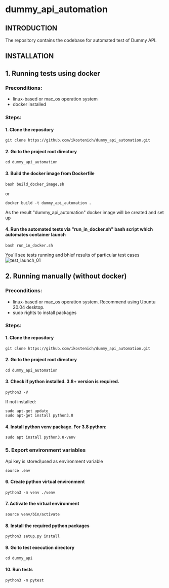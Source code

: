 # dummy_api_automation

INTRODUCTION
------------

The repository contains the codebase for automated test of Dummy API.



INSTALLATION
------------
 
 ## 1. Running tests using docker
 
 ### Preconditions:
 * linux-based or mac_os operation system
 * docker installed
 
 ### Steps:
####  1. Clone the repository
  ```linux
git clone https://github.com/ikostenich/dummy_api_automation.git
```
####  2. Go to the project root directory
 
 ```linux
cd dummy_api_automation
```

#### 3. Build the docker image from Dockerfile
 ```linux
bash build_docker_image.sh
```

or 

 ```linux
docker build -t dummy_api_automation .
```
As the result "dummy_api_automation" docker image will be created and set up

#### 4. Run the automated tests via "run_in_docker.sh" bash script which automates container launch
 ```linux
bash run_in_docker.sh
```
You'll see tests running and bhief results of particular test cases
![test_launch_01](https://user-images.githubusercontent.com/18323106/168469883-53dd198b-48f8-40dc-9772-63a1ed417c17.png)

 
 ## 2. Running manually (without docker)
 
 ### Preconditions:
 * linux-based or mac_os operation system. Recommend using Ubuntu 20.04 desktop.
 * sudo rights to install packages
 
 ### Steps:
####  1. Clone the repository
  ```linux
git clone https://github.com/ikostenich/dummy_api_automation.git
```

####  2. Go to the project root directory
 
 ```linux
cd dummy_api_automation
```

#### 3. Check if python installed. 3.8+ version is required.    
```linux
python3 -V
```
If not installed: 
```linux
sudo apt-get update
sudo apt-get install python3.8
```

#### 4. Install python venv package. For 3.8 python:
```linux
sudo apt install python3.8-venv
```

### 5. Export environment variables

Api key is stored\used as environment variable

```linux
source .env
```

#### 6. Create python virtual environment

```linux
python3 -m venv ./venv
```


#### 7. Activate the virtual environment

```linux
source venv/bin/activate
```

#### 8. Install the required python packages
```linux
python3 setup.py install
```

#### 9. Go to test execution directory
```linux
cd dummy_api
```

#### 10. Run tests
```linux
python3 -m pytest
```
